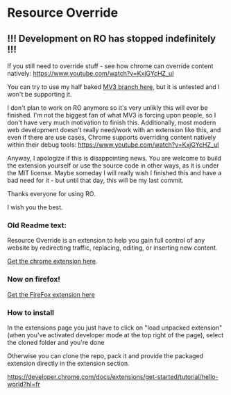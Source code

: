 # Resource Override

## !!! Development on RO has stopped indefinitely !!!

If you still need to override stuff - see how chrome can override content natively: https://www.youtube.com/watch?v=KxjGYcHZ_uI

You can try to use my half baked [MV3 branch here](https://github.com/kylepaulsen/ResourceOverride/tree/mv3), but it is untested and I won't be supporting it.

I don't plan to work on RO anymore so it's very unlikly this will ever be
finished. I'm not the biggest fan of what MV3 is forcing upon
people, so I don't have very much motivation to finish this.
Additionally, most modern web development doesn't really need/work
with an extension like this, and even if there are use cases,
Chrome supports overriding content natively within their debug
tools: https://www.youtube.com/watch?v=KxjGYcHZ_uI

Anyway, I apologize if this is disappointing news. You are welcome
to build the extension yourself or use the source code in other
ways, as it is under the MIT license. Maybe someday I will really
wish I finished this and have a bad need for it - but until that
day, this will be my last commit.

Thanks everyone for using RO.

I wish you the best.

### Old Readme text:

Resource Override is an extension to help you gain full control of any website by redirecting traffic, replacing, editing, or inserting new content.

[Get the chrome extension here](https://chrome.google.com/webstore/detail/resource-override/pkoacgokdfckfpndoffpifphamojphii).

### Now on firefox!
[Get the FireFox extension here](https://addons.mozilla.org/en-US/firefox/addon/resourceoverride/)

### How to install
In the extensions page you just have to click on "load unpacked extension" (when you've activated developer mode at the top right of the page), select the cloned folder and you're done

Otherwise you can clone the repo, pack it and provide the packaged extension directly in the extension section.

https://developer.chrome.com/docs/extensions/get-started/tutorial/hello-world?hl=fr
